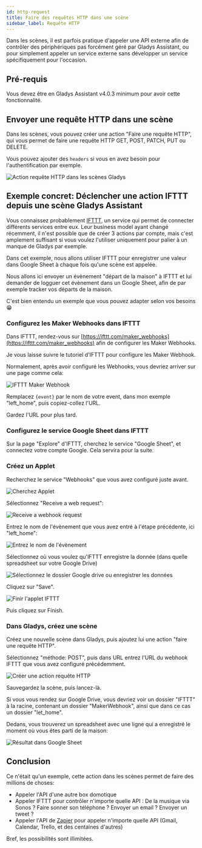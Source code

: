 ```yaml
---
id: http-request
title: Faire des requêtes HTTP dans une scène
sidebar_label: Requête HTTP
---
```


Dans les scènes, il est parfois pratique d'appeler une API externe afin de contrôler des périphériques pas forcément géré par Gladys Assistant, ou pour simplement appeler un service externe sans développer un service spécifiquement pour l'occasion.

## Pré-requis

Vous devez être en Gladys Assistant v4.0.3 minimum pour avoir cette fonctionnalité.

## Envoyer une requête HTTP dans une scène

Dans les scènes, vous pouvez créer une action "Faire une requête HTTP", qui vous permet de faire une requête HTTP GET, POST, PATCH, PUT ou DELETE.

Vous pouvez ajouter des `headers` si vous en avez besoin pour l'authentification par exemple.

![Action requête HTTP dans les scènes Gladys](/fr/img/docs/scenes/http-request/gladys-scene-http-request-box.jpg)

## Exemple concret: Déclencher une action IFTTT depuis une scène Gladys Assistant

Vous connaissez probablement [IFTTT](https://ifttt.com/), un service qui permet de connecter différents services entre eux. Leur business model ayant changé récemment, il n'est possible que de créer 3 actions par compte, mais c'est amplement suffisant si vous voulez l'utiliser uniquement pour palier à un manque de Gladys par exemple.

Dans cet exemple, nous allons utiliser IFTTT pour enregistrer une valeur dans Google Sheet à chaque fois qu'une scène est appelée.

Nous allons ici envoyer un évènement "départ de la maison" à IFTTT et lui demander de logguer cet évènement dans un Google Sheet, afin de par exemple tracker vos départs de la maison.

C'est bien entendu un exemple que vous pouvez adapter selon vos besoins 😁

### Configurez les Maker Webhooks dans IFTTT

Dans IFTTT, rendez-vous sur [https://ifttt.com/maker_webhooks](https://ifttt.com/maker_webhooks) afin de configurer les Maker Webhooks.

Je vous laisse suivre le tutoriel d'IFTTT pour configure les Maker Webhook.

Normalement, après avoir configuré les Webhooks, vous devriez arriver sur une page comme cela:

![IFTTT Maker Webhook](/fr/img/docs/scenes/http-request/iftt-configure-maker-webhook.jpg)

Remplacez `{event}` par le nom de votre event, dans mon exemple "left_home", puis copiez-collez l'URL.

Gardez l'URL pour plus tard.

### Configurez le service Google Sheet dans IFTTT

Sur la page "Explore" d'IFTTT, cherchez le service "Google Sheet", et connectez votre compte Google. Cela servira pour la suite.

### Créez un Applet

Recherchez le service "Webhooks" que vous avez configuré juste avant.

![Cherchez Applet](/fr/img/docs/scenes/http-request/ifttt-applet-1.jpg)

Sélectionnez "Receive a web request":

![Receive a webhook request](/fr/img/docs/scenes/http-request/ifttt-applet-2.jpg)

Entrez le nom de l'évènement que vous avez entré à l'étape précédente, ici "left_home":

![Entrez le nom de l'évènement](/fr/img/docs/scenes/http-request/ifttt-applet-3.jpg)

Sélectionnez où vous voulez qu'IFTTT enregistre la donnée (dans quelle spreadsheet sur votre Google Drive)

![Sélectionnez le dossier Google drive ou enregistrer les données](/fr/img/docs/scenes/http-request/ifttt-applet-4.jpg)

Cliquez sur "Save".

![Finir l'applet IFTTT](/fr/img/docs/scenes/http-request/ifttt-applet-5.jpg)

Puis cliquez sur Finish.

### Dans Gladys, créez une scène

Créez une nouvelle scène dans Gladys, puis ajoutez lui une action "faire une requête HTTP".

Sélectionnez "méthode: POST", puis dans URL entrez l'URL du webhook IFTTT que vous avez configuré précédemment.

![Créer une action requête HTTP](/fr/img/docs/scenes/http-request/gladys-scene-http-request-box.jpg)

Sauvegardez la scène, puis lancez-là.

Si vous vous rendez sur Google Drive, vous devriez voir un dossier "IFTTT" à la racine, contenant un dossier "MakerWebhook", ainsi que dans ce cas un dossier "let_home".

Dedans, vous trouverez un spreadsheet avec une ligne qui a enregistré le moment où vous êtes parti de la maison:

![Résultat dans Google Sheet](/fr/img/docs/scenes/http-request/google-sheet-result.jpg)

## Conclusion

Ce n'était qu'un exemple, cette action dans les scènes permet de faire des millions de choses:

- Appeler l'API d'une autre box domotique
- Appeler IFTTT pour contrôler n'importe quelle API : De la musique via Sonos ? Faire sonner son téléphone ? Envoyer un email ? Envoyer un tweet ?
- Appeler l'API de [Zapier](https://zapier.com/) pour appeler n'importe quelle API (Gmail, Calendar, Trello, et des centaines d'autres)

Bref, les possibilités sont illimitées.
